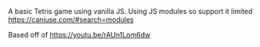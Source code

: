 A basic Tetris game using vanilla JS.
Using JS modules so support it limited https://caniuse.com/#search=modules

Based off of https://youtu.be/rAUn1Lom6dw


